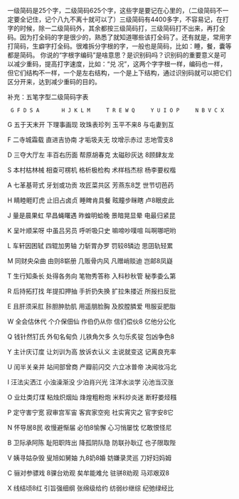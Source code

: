一级简码是25个字，二级简码625个字，这些字是要记在心里的，（二级简码不一定要全记住，记个八九不离十就可以了）三级简码有4400多字，不容易记，在打字的时候，除一二级简码外，其余都按三级简码打，三级简码打不出来，再打全码。因为打全码的字是很少的，熟悉了就知道哪些该打全码了。还有就是，常用字打简码，生癖字打全码。很难拆分字根的字，一般也是简码，比如：睡，餐，囊等都是简码。
你说的“字根字编码”是啥意思？是识别码吗？识别码的重要意义是可以减少重码，提高打字速度，比如：“兑 况”，这两个字字根一样，编码也一样，但它们结构不一样，一个是左右结构，一个是上下结构，通过识别码就可以把它们区分开来，达到减少重码的目的。

补充：五笔字型二级简码字表

     G F D S A       H J K L M     T R E W Q     Y U I O P     N B V C X
  G  五于天末开     下理事画现    玫珠表珍列     玉平不来8     与屯妻到互

  F  二寺城霜载     直进吉协南    才垢圾夫无     坟增示赤过     志地雪支8

  D  三夺大厅左     丰百右历面    帮原胡春克     太磁砂灰达     8顾肆友龙

  S  本村枯林械     相查可楞机    格析极检构     术样档杰棕     杨李要权楷

  A  七革基苛式     牙划或功贡    攻匠菜共区     芳燕东8芝      世节切芭药



  H  睛睦睚盯虎     止旧占卤贞     睡睥肯具餐     眩瞳步眯瞎    卢8眼皮此

  J  量是晨果虹     早昌蝇曙遇     昨蝗明蛤晚     景暗晃显晕    电最归紧昆

  K  呈叶顺呆呀     中虽吕另员     呼听吸只史     嘛啼吵噗喧    叫啊哪吧哟

  L  车轩因困轼     四辊加男轴     力斩胃办罗     罚较8辚边     思囝轨轻累

  M  同财央朵曲     由则8崭册      几贩骨内风     凡赠峭赕迪    岂邮8凤嶷



  T  生行知条长     处得各务向     笔物秀答称     入科秒秋管    秘季委么第

  R  后持拓打找     年提扣押抽     手折扔失换     扩拉朱搂近    所报扫反批

  E  且肝须采肛     胩胆肿肋肌     用遥朋脸胸     及胶膛膦爱    甩服妥肥脂

  W  全会估休代     个介保佃仙     作伯仍从你     信们偿伙8     亿他分公化

  Q  钱针然钉氏     外旬名甸负     儿铁角欠多     久匀乐炙锭    包凶争色8



  Y  主计庆订度     让刘训为高     放诉衣认义     主说就变这    记离良充率

  U  闰半关亲并     站间部曾商     产瓣前闪交     六立冰普帝    决闻妆冯北

  I  汪法尖洒江     小浊澡渐没     少泊肖兴光     注洋水淡学    沁池当汉涨

  O  业灶类灯煤     粘烛炽烟灿     烽煌粗粉炮     米料炒炎迷    断籽娄烃糨

  P  定守害宁宽     寂审宫军宙     客宾家空宛     社实宵灾之    官字安8它



  N  怀导居8民     收慢避惭届     必怕8愉懈      心习悄屡忱     忆敢恨怪尼

  B  卫际承阿陈    耻阳职阵出     降孤阴队隐     防联孙耿辽     也子限取陛

  V  姨寻姑杂毁    叟旭如舅妯     九8奶8婚       妨嫌录灵巡     刀好妇妈姆

  C  骊对参骠戏    8骒台劝观      矣牟能难允     驻骈8劝观      马邓艰双8

  X  线结顷8红     引旨强细纲     张绵级给约     纺弱纱继综     纪弛绿经比
